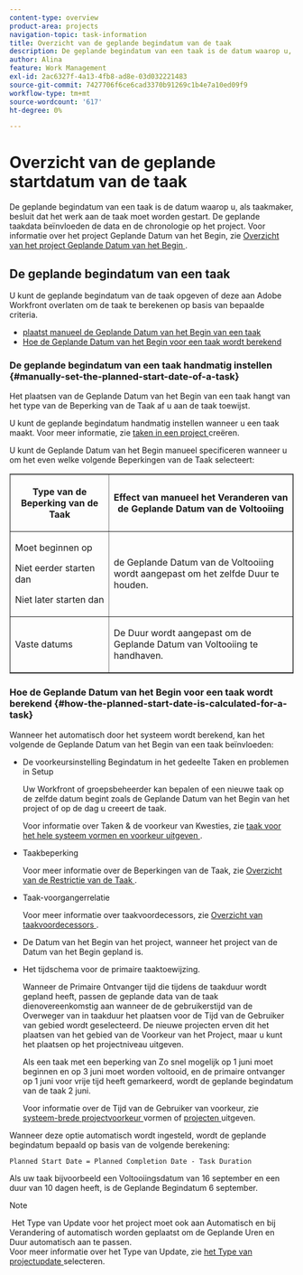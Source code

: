 ```yaml
---
content-type: overview
product-area: projects
navigation-topic: task-information
title: Overzicht van de geplande begindatum van de taak
description: De geplande begindatum van een taak is de datum waarop u, als taakmaker, besluit dat het werk aan de taak moet worden gestart. De geplande taakdata beïnvloeden de data en de chronologie op het project. Voor informatie over het project Geplande Datum van het Begin, zie Overzicht van de geplande Datum van het Begin van het project.
author: Alina
feature: Work Management
exl-id: 2ac6327f-4a13-4fb8-ad8e-03d032221483
source-git-commit: 7427706f6ce6cad3370b91269c1b4e7a10ed09f9
workflow-type: tm+mt
source-wordcount: '617'
ht-degree: 0%

---
```


# Overzicht van de geplande startdatum van de taak

<!-- Audited: 6/2025 -->

De geplande begindatum van een taak is de datum waarop u, als taakmaker, besluit dat het werk aan de taak moet worden gestart. De geplande taakdata beïnvloeden de data en de chronologie op het project. Voor informatie over het project Geplande Datum van het Begin, zie [ Overzicht van het project Geplande Datum van het Begin ](../../../manage-work/projects/planning-a-project/project-planned-start-date.md).

## De geplande begindatum van een taak

U kunt de geplande begindatum van de taak opgeven of deze aan Adobe Workfront overlaten om de taak te berekenen op basis van bepaalde criteria. 

* [ plaatst manueel de Geplande Datum van het Begin van een taak ](#manually-set-the-planned-start-date-of-a-task)
* [Hoe de Geplande Datum van het Begin voor een taak wordt berekend](#how-the-planned-start-date-is-calculated-for-a-task)

### De geplande begindatum van een taak handmatig instellen {#manually-set-the-planned-start-date-of-a-task}

Het plaatsen van de Geplande Datum van het Begin van een taak hangt van het type van de Beperking van de Taak af u aan de taak toewijst. 

U kunt de geplande begindatum handmatig instellen wanneer u een taak maakt. Voor meer informatie, zie [ taken in een project ](../../../manage-work/tasks/create-tasks/create-tasks-in-project.md) creëren.

U kunt de Geplande Datum van het Begin manueel specificeren wanneer u om het even welke volgende Beperkingen van de Taak selecteert: 

<table border="1" cellspacing="15" cellpadding="1"> 
 <col> 
 <col> 
 <thead> 
  <tr> 
   <th> <p><strong> Type van de Beperking van de Taak </strong> </p> </th> 
   <th> <p><strong> Effect van manueel het Veranderen van de Geplande Datum van de Voltooiing </strong> </p> </th> 
  </tr> 
 </thead> 
 <tbody> 
  <tr> 
   <td> <p>Moet beginnen op</p> <p>Niet eerder starten dan</p> <p>Niet later starten dan</p> </td> 
   <td> <p><span class="s1"> de Geplande Datum van de Voltooiing wordt aangepast om het zelfde Duur te houden.</span> </p> </td> 
  </tr> 
  <tr> 
   <td> <p>Vaste datums</p> </td> 
   <td> <p>De Duur wordt aangepast om de Geplande Datum van Voltooiing te handhaven.</p> </td> 
  </tr> 
 </tbody> 
</table>

### Hoe de Geplande Datum van het Begin voor een taak wordt berekend {#how-the-planned-start-date-is-calculated-for-a-task}

Wanneer het automatisch door het systeem wordt berekend, kan het volgende de Geplande Datum van het Begin van een taak beïnvloeden:

* De voorkeursinstelling Begindatum in het gedeelte Taken en problemen in Setup

  Uw Workfront of groepsbeheerder kan bepalen of een nieuwe taak op de zelfde datum begint zoals de Geplande Datum van het Begin van het project of op de dag u creeert de taak.

  Voor informatie over Taken &amp; de voorkeur van Kwesties, zie [ taak voor het hele systeem vormen en voorkeur uitgeven ](../../../administration-and-setup/set-up-workfront/configure-system-defaults/set-task-issue-preferences.md).

* Taakbeperking

  Voor meer informatie over de Beperkingen van de Taak, zie [ Overzicht van de Restrictie van de Taak ](../../../manage-work/tasks/task-constraints/task-constraint-overview.md).

* Taak-voorgangerrelatie

  Voor meer informatie over taakvoordecessors, zie [ Overzicht van taakvoordecessors ](../../../manage-work/tasks/use-prdcssrs/predecessors-overview.md).

* De Datum van het Begin van het project, wanneer het project van de Datum van het Begin gepland is.
* Het tijdschema voor de primaire taaktoewijzing.

  Wanneer de Primaire Ontvanger tijd die tijdens de taakduur wordt gepland heeft, passen de geplande data van de taak dienovereenkomstig aan wanneer de de gebruikerstijd van de Overweger van in taakduur het plaatsen voor de Tijd van de Gebruiker van gebied wordt geselecteerd. De nieuwe projecten erven dit het plaatsen van het gebied van de Voorkeur van het Project, maar u kunt het plaatsen op het projectniveau uitgeven.

  Als een taak met een beperking van Zo snel mogelijk op 1 juni moet beginnen en op 3 juni moet worden voltooid, en de primaire ontvanger op 1 juni voor vrije tijd heeft gemarkeerd, wordt de geplande begindatum van de taak 2 juni.

  Voor informatie over de Tijd van de Gebruiker van voorkeur, zie [ systeem-brede projectvoorkeur ](../../../administration-and-setup/set-up-workfront/configure-system-defaults/set-project-preferences.md) vormen of [ projecten ](../../../manage-work/projects/manage-projects/edit-projects.md) uitgeven.

Wanneer deze optie automatisch wordt ingesteld, wordt de geplande begindatum bepaald op basis van de volgende berekening: 

```
Planned Start Date = Planned Completion Date - Task Duration
```

Als uw taak bijvoorbeeld een Voltooiingsdatum van 16 september en een duur van 10 dagen heeft, is de Geplande Begindatum 6 september.

>[!NOTE]
>
> Het Type van Update voor het project moet ook aan Automatisch en bij Verandering of automatisch worden geplaatst om de Geplande Uren en Duur automatisch aan te passen.\
>Voor meer informatie over het Type van Update, zie [ het Type van projectupdate ](../../../manage-work/projects/manage-projects/select-project-update-type.md) selecteren.
